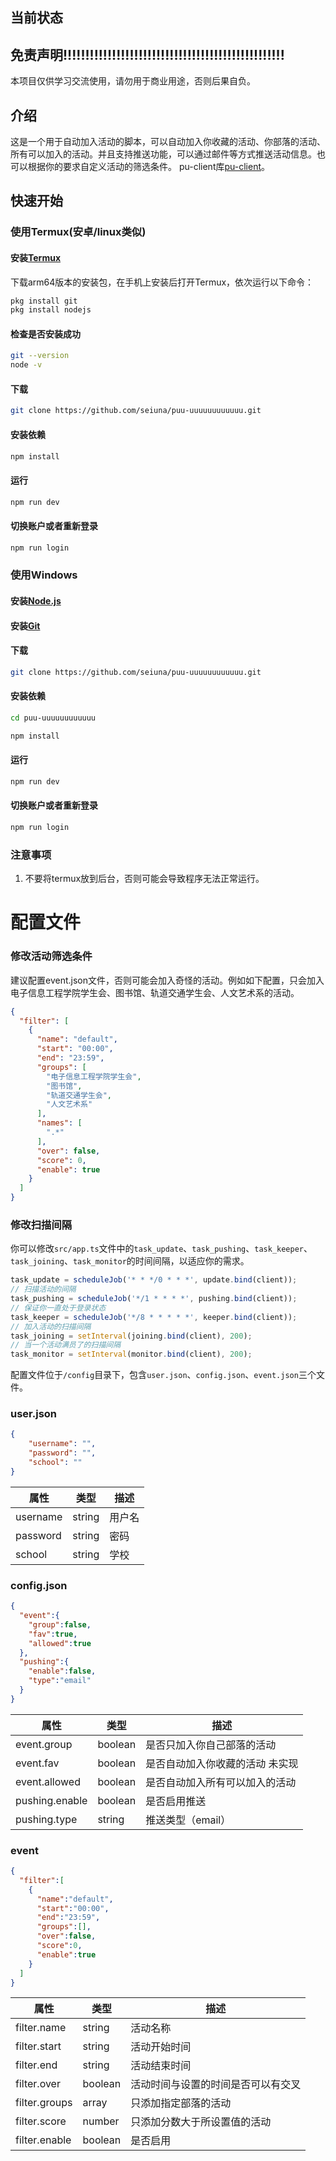 ## 当前状态

## 免责声明!!!!!!!!!!!!!!!!!!!!!!!!!!!!!!!!!!!!!!!!!!!!!!!!!!

本项目仅供学习交流使用，请勿用于商业用途，否则后果自负。

## 介绍
这是一个用于自动加入活动的脚本，可以自动加入你收藏的活动、你部落的活动、所有可以加入的活动。并且支持推送功能，可以通过邮件等方式推送活动信息。也可以根据你的要求自定义活动的筛选条件。
pu-client库[pu-client](https://github.com/seiuna/pukoudai-client)。
## 快速开始

### 使用Termux(安卓/linux类似)

#### 安装[Termux](https://github.com/termux/termux-app/releases)

下载arm64版本的安装包，在手机上安装后打开Termux，依次运行以下命令：
```bash
pkg install git
pkg install nodejs
```

#### 检查是否安装成功

```bash
git --version
node -v
```

#### 下载

```bash
git clone https://github.com/seiuna/puu-uuuuuuuuuuuu.git
```

#### 安装依赖

```bash
npm install
```

#### 运行

```bash
npm run dev
```

#### 切换账户或者重新登录

```bash
npm run login
```

### 使用Windows

#### 安装[Node.js](https://nodejs.org/zh-cn/download/)

#### 安装[Git](https://git-scm.com/downloads)

#### 下载

```bash
git clone https://github.com/seiuna/puu-uuuuuuuuuuuu.git
```

#### 安装依赖

```bash
cd puu-uuuuuuuuuuuu
```

```bash
npm install
```

#### 运行

```bash
npm run dev
```

#### 切换账户或者重新登录

```bash
npm run login
```

### 注意事项

1. 不要将termux放到后台，否则可能会导致程序无法正常运行。

# 配置文件

### 修改活动筛选条件

建议配置event.json文件，否则可能会加入奇怪的活动。例如如下配置，只会加入电子信息工程学院学生会、图书馆、轨道交通学生会、人文艺术系的活动。

```json
{
  "filter": [
    {
      "name": "default",
      "start": "00:00",
      "end": "23:59",
      "groups": [
        "电子信息工程学院学生会",
        "图书馆",
        "轨道交通学生会",
        "人文艺术系"
      ],
      "names": [
        ".*"
      ],
      "over": false,
      "score": 0,
      "enable": true
    }
  ]
}
```

### 修改扫描间隔

你可以修改`src/app.ts`文件中的`task_update`、`task_pushing`、`task_keeper`、`task_joining`、`task_monitor`的时间间隔，以适应你的需求。

```js
task_update = scheduleJob('* * */0 * * *', update.bind(client));
// 扫描活动的间隔
task_pushing = scheduleJob('*/1 * * * *', pushing.bind(client));
// 保证你一直处于登录状态
task_keeper = scheduleJob('*/8 * * * * *', keeper.bind(client));
// 加入活动的扫描间隔
task_joining = setInterval(joining.bind(client), 200);
// 当一个活动满员了的扫描间隔
task_monitor = setInterval(monitor.bind(client), 200);
```

配置文件位于`/config`目录下，包含`user.json`、`config.json`、`event.json`三个文件。
### user.json
```json
{
    "username": "",
    "password": "",
    "school": ""
}
```

| 属性       | 类型     | 描述  |
|----------|--------|-----|
| username | string | 用户名 |
| password | string | 密码  |
| school   | string | 学校  |

### config.json
```json
{
  "event":{
    "group":false,
    "fav":true,
    "allowed":true
  },
  "pushing":{
    "enable":false,
    "type":"email"
  }
}
```

| 属性             | 类型      | 描述                |
|----------------|---------|-------------------|
| event.group    | boolean | 是否只加入你自己部落的活动     |
| event.fav      | boolean | 是否自动加入你收藏的活动  未实现 |
| event.allowed  | boolean | 是否自动加入所有可以加入的活动   |
| pushing.enable | boolean | 是否启用推送            |
| pushing.type   | string  | 推送类型（email）       |

### event
```json
{
  "filter":[
    {
      "name":"default",
      "start":"00:00",
      "end":"23:59",
      "groups":[],
      "over":false,
      "score":0,
      "enable":true
    }
  ]
}
```

| 属性            | 类型      | 描述                |
|---------------|---------|-------------------|
| filter.name   | string  | 活动名称              |
| filter.start  | string  | 活动开始时间            |
| filter.end    | string  | 活动结束时间            |
| filter.over   | boolean | 活动时间与设置的时间是否可以有交叉 |
| filter.groups | array   | 只添加指定部落的活动        |
| filter.score  | number  | 只添加分数大于所设置值的活动    |
| filter.enable | boolean | 是否启用              |

